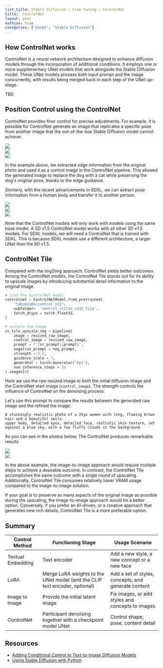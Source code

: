 ```yaml
---
list_title: Stable Diffusion | Fine-Tuning | ControlNet
title:  ControlNet
layout: post
mathjax: true
categories: ["GenAI", "Stable Diffusion"]
---
```


## How ControlNet works

ControlNet is a neural network architecture designed to enhance diffusion models through the incorporation of additional conditions. It employs one or more supplementary UNet models that work alongside the Stable Diffusion model. These UNet models process both input prompt and the image concurrently, with results being merged back in each step of the UNet up-stage.



TBD

## Position Control using the ControlNet

ControlNet provides finer control for precise adjustments. For example, it is possible for ControlNet generate an image that replicates a specific pose from another image that the out-of-the-box Stable Diffusion model cannot achieve:


<div class="md-flex-h md-flex-no-wrap">
<div><img src="{{site.baseurl}}/assets/images/2025/01/sd-edge-base.png"></div>
<div class="md-margin-left-6"><img src="{{site.baseurl}}/assets/images/2025/01/sd-edge-canny.png"></div>
<div class="md-margin-left-6"><img src="{{site.baseurl}}/assets/images/2025/01/sd-edge-controlnet.png"></div>
</div>

In the example above, we extracted edge information from the original photo and used it as a control image in the ControlNet pipeline. This allowed the generated image to replace the dog with a cat while preserving the dog's original pose, thanks to the edge guidance.

Similarly, with the recent advancements in SDXL, we can extract pose information from a human body and transfer it to another person.

<div class="md-flex-h md-flex-no-wrap">
<div><img src="{{site.baseurl}}/assets/images/2025/01/sd-pose-base.png"></div>
<div class="md-margin-left-6"><img src="{{site.baseurl}}/assets/images/2025/01/sd-pose-stick.png"></div>
<div class="md-margin-left-6"><img src="{{site.baseurl}}/assets/images/2025/01/sd-pose-controlnet.png"></div>
</div>

Note that the ControlNet models will only work with models using the same base model. A SD v1.5 ControlNet model works with all other SD v1.5 models. For SDXL models, we will need a ControlNet that is trained with SDXL. This is because SDXL models use a different architecture, a larger UNet than the SD v1.5.


## ControlNet Tile

Compared with the img2img approach, ControlNet yields better outcomes. Among the ControlNet models, the ControlNet Tile stands out for its ability to upscale images by introducing substantial detail information to the original image.

```python
# load the ControlNet model
controlnet = ControlNetModel.from_pretrained(
    "takuma104/control_v11",
    subfolder=  'control_v11f1e_sd15_tile',
    torch_dtype = torch.float32,
)

# upscale the image
cn_tile_upscale_img = pipeline(
    image = resized_raw_image,
    control_image = resized_raw_image,
    prompt = f"{sr_prompt}{prompt}",
    negative_prompt = neg_prompt,
    strength = 0.8,
    guidence_scale = 7,
    generator = torch.Generator("mps"),
    num_inference_steps = 50
).images[0]
```
Here we use the raw resized image to both the initial diffusion image and the ControlNet start image (`control_image`). The strength controls the influence of ControlNet on the denoising process.

Let's use this prompt to compare the results between the generated raw image and the refined the image:

```
A stunningly realistic photo of a 25yo women with long, flowing brown hair and a beautiful smile. 
upper body, detailed eyes, detailed face, realistic skin texture, set against a blue sky, with a few fluffy clouds in the background.
```

As you can see in the photos below, The ControlNet produces remarkable results

<div class="md-flex-h md-flex-no-wrap">
<div><img src="{{site.baseurl}}/assets/images/2025/01/sd-upscale-cn-base.png"></div>
<div class="md-margin-left-12"><img src="{{site.baseurl}}/assets/images/2025/01/sd-upscale-cn-tile.png"></div>
</div>

In the above example, the image-to-image approach would require multiple steps to achieve a desirable outcome. In contrast, the ControlNet Tile accomplishes the same outcome with a single round of upscaling. Additionally, ControlNet Tile consumes relatively lower VRAM usage compared to the image-to-image solution.

If your goal is to preserve as many aspects of the original image as possible during the upscaling, the image-to-image approach would be a better option. Conversely, if you prefer an AI-driven, or a creative approach that generates new rich details, ControlNet Tile is a more preferable option.


## Summary

| Control Method  | Functioning Stage | Usage Scenario
| --------------- | ----------------- | --------------
| Textual Embedding  | Text encoder   | Add a new style, a new concept or a new face|
| LoRA | Merge LoRA weights to the UNet model (and the CLIP text encoder, optional)   | Add a set of styles, concepts, and generate content
| Image to Image |   Provide the initial latent image | Fix images, or add styles and concepts to images |
| ControlNet | Participant denoising together with a checkpoint model UNet | Control shape, pose, content detail |

## Resources

- [Adding Conditional Control to Text-to-Image Diffusion Models](https://arxiv.org/abs/2302.05543)
- [Using Stable Diffusion with Python](https://www.amazon.com/Using-Stable-Diffusion-Python-Generation/dp/1835086373/)